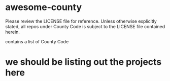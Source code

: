 # awesome-county

Please review the LICENSE file for reference.  Unless otherwise explicitly stated, all repos under County Code is subject to the LICENSE file contained herein.

contains a list of County Code

# we should be listing out the projects here 
